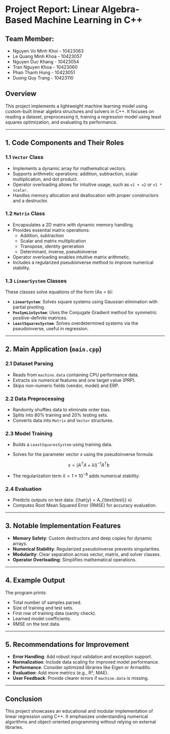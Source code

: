 # Project Report: Linear Algebra-Based Machine Learning in C++

## Team Member:
- Nguyen Vo Minh Khoi - 10423063
- Le Quang Minh Khoa - 10423057
- Nguyen Duc Khang - 10423054
- Tran Nguyen Khoa - 10423060
- Phan Thanh Hung - 10423051
- Duong Quy Trang - 10423110

## Overview
This project implements a lightweight machine learning model using custom-built linear algebra structures and solvers in C++. It focuses on reading a dataset, preprocessing it, training a regression model using least squares optimization, and evaluating its performance.

---

## 1. Code Components and Their Roles

### 1.1 `Vector` Class
- Implements a dynamic array for mathematical vectors.
- Supports arithmetic operations: addition, subtraction, scalar multiplication, and dot product.
- Operator overloading allows for intuitive usage, such as `v1 + v2` or `v1 * scalar`.
- Handles memory allocation and deallocation with proper constructors and a destructor.

### 1.2 `Matrix` Class
- Encapsulates a 2D matrix with dynamic memory handling.
- Provides essential matrix operations:
  - Addition, subtraction
  - Scalar and matrix multiplication
  - Transpose, identity generation
  - Determinant, inverse, pseudoinverse
- Operator overloading enables intuitive matrix arithmetic.
- Includes a regularized pseudoinverse method to improve numerical stability.

### 1.3 `LinearSystem` Classes
These classes solve equations of the form \(Ax = b\):
- **`LinearSystem`**: Solves square systems using Gaussian elimination with partial pivoting.
- **`PosSymLinSystem`**: Uses the Conjugate Gradient method for symmetric positive-definite matrices.
- **`LeastSquaresSystem`**: Solves overdetermined systems via the pseudoinverse, useful in regression.

---

## 2. Main Application (`main.cpp`)

### 2.1 Dataset Parsing
- Reads from `machine.data` containing CPU performance data.
- Extracts six numerical features and one target value (PRP).
- Skips non-numeric fields (vendor, model) and ERP.

### 2.2 Data Preprocessing
- Randomly shuffles data to eliminate order bias.
- Splits into 80% training and 20% testing sets.
- Converts data into `Matrix` and `Vector` structures.

### 2.3 Model Training
- Builds a `LeastSquaresSystem` using training data.
- Solves for the parameter vector $x$ using the pseudoinverse formula:

  $$
  x = (A^T A + \lambda I)^{-1} A^T b
  $$

- The regularization term $\lambda = 1 \times 10^{-8}$ adds numerical stability.

### 2.4 Evaluation
- Predicts outputs on test data: \(\hat{y} = A_{\text{test}} x\)
- Computes Root Mean Squared Error (RMSE) for accuracy evaluation.

---

## 3. Notable Implementation Features

- **Memory Safety**: Custom destructors and deep copies for dynamic arrays.
- **Numerical Stability**: Regularized pseudoinverse prevents singularities.
- **Modularity**: Clear separation across vector, matrix, and solver classes.
- **Operator Overloading**: Simplifies mathematical operations.

---

## 4. Example Output
The program prints:
- Total number of samples parsed.
- Size of training and test sets.
- First row of training data (sanity check).
- Learned model coefficients.
- RMSE on the test data.

---

## 5. Recommendations for Improvement

- **Error Handling**: Add robust input validation and exception support.
- **Normalization**: Include data scaling for improved model performance.
- **Performance**: Consider optimized libraries like Eigen or Armadillo.
- **Evaluation**: Add more metrics (e.g., R², MAE).
- **User Feedback**: Provide clearer errors if `machine.data` is missing.

---

## Conclusion
This project showcases an educational and modular implementation of linear regression using C++. It emphasizes understanding numerical algorithms and object-oriented programming without relying on external libraries.


